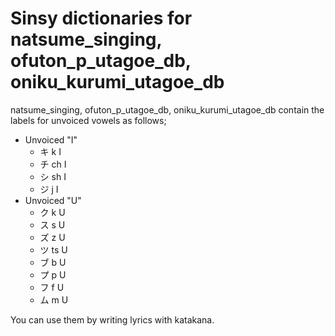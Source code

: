 # Sinsy dictionaries for natsume_singing, ofuton_p_utagoe_db, oniku_kurumi_utagoe_db

natsume_singing, ofuton_p_utagoe_db, oniku_kurumi_utagoe_db contain the labels for unvoiced vowels as follows;

- Unvoiced "I"
  - キ k I
  - チ ch I
  - シ sh I
  - ジ j I
- Unvoiced "U"
  - ク k U
  - ス s U
  - ズ z U
  - ツ ts U
  - ブ b U
  - プ p U
  - フ f U
  - ム m U

You can use them by writing lyrics with katakana.
